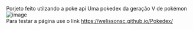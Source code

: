 Porjeto feito utilzando a poke api 
Uma pokedex da geração V de pokémon 
![image](https://github.com/user-attachments/assets/a2a40684-4544-481a-9e68-f1e2fc9ad8a0)
<br/>
Para testar a página use o link https://welissonsc.github.io/Pokedex/


